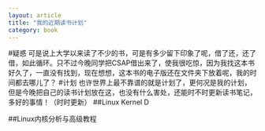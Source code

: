 ```yaml
---
layout: article
title: "我的近期读书计划"
category: book
---
```

#疑惑
可是说上大学以来读了不少的书，可是有多少留下印象了呢，借了还，还了借，如此循环。只不过今晚同学把CSAP借出来了，使我很吃惊，因为我找这本书好久了，一直没有找到，现在想想，这本书的电子版还在文件夹下放着呢，我的时间都去哪儿了？
#计划
也许世界上最不靠谱的就是计划了，更何况是我的计划，但是今晚把自己的读书计划放在这，也没有什么害处，还能时不时更新读书笔记，多好的事情！（时时更新）
##Linux Kernel D



##Linux内核分析与高级教程

##
